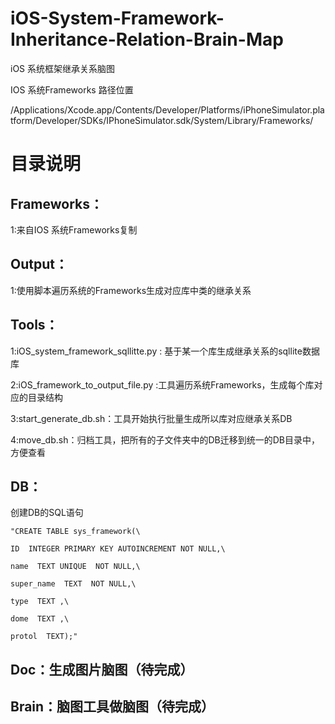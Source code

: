 # iOS-System-Framework-Inheritance-Relation-Brain-Map
iOS 系统框架继承关系脑图

IOS 系统Frameworks  路径位置

/Applications/Xcode.app/Contents/Developer/Platforms/iPhoneSimulator.platform/Developer/SDKs/IPhoneSimulator.sdk/System/Library/Frameworks/

# 目录说明

## Frameworks：

1:来自IOS 系统Frameworks复制

## Output：

1:使用脚本遍历系统的Frameworks生成对应库中类的继承关系

## Tools：

1:iOS_system_framework_sqllitte.py : 基于某一个库生成继承关系的sqllite数据库

2:iOS_framework_to_output_file.py :工具遍历系统Frameworks，生成每个库对应的目录结构

3:start_generate_db.sh：工具开始执行批量生成所以库对应继承关系DB

4:move_db.sh：归档工具，把所有的子文件夹中的DB迁移到统一的DB目录中，方便查看

## DB：

创建DB的SQL语句
```
"CREATE TABLE sys_framework(\

ID  INTEGER PRIMARY KEY AUTOINCREMENT NOT NULL,\

name  TEXT UNIQUE  NOT NULL,\

super_name  TEXT  NOT NULL,\

type  TEXT ,\

dome  TEXT ,\

protol  TEXT);"
```

## Doc：生成图片脑图（待完成）

## Brain：脑图工具做脑图（待完成）

